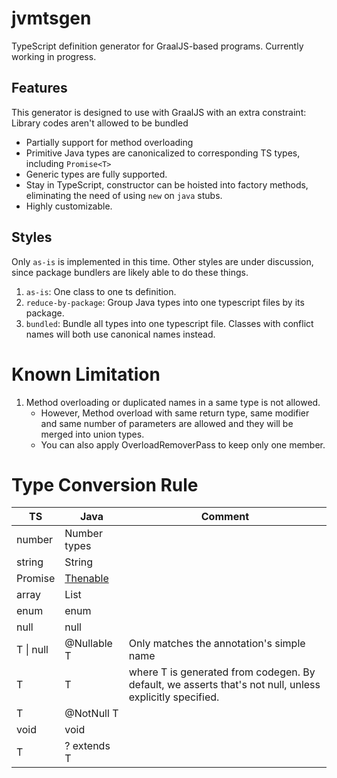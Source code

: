 # jvmtsgen

TypeScript definition generator for GraalJS-based programs. Currently working in progress.

## Features

This generator is designed to use with GraalJS with an extra constraint: Library codes aren't allowed to be bundled

 - Partially support for method overloading
 - Primitive Java types are canonicalized to corresponding TS types, including  `Promise<T>`
 - Generic types are fully supported.
 - Stay in TypeScript, constructor can be hoisted into factory methods, eliminating the need of using `new` on `java` stubs.
 - Highly customizable.

## Styles

Only `as-is` is implemented in this time. Other styles are under discussion, since package bundlers are likely able to
do these things.

1. `as-is`: One class to one ts definition.
2. `reduce-by-package`: Group Java types into one typescript files by its package.
3. `bundled`: Bundle all types into one typescript file. Classes with conflict names will both use canonical names
   instead.

# Known Limitation

1. Method overloading or duplicated names in a same type is not allowed.
    - However, Method overload with same return type, same modifier and same number of parameters are allowed and they
      will be merged into union types.
    - You can also apply OverloadRemoverPass to keep only one member.

# Type Conversion Rule

| TS        | Java                                                                                                                                                   | Comment                                                                                                 |
|-----------|--------------------------------------------------------------------------------------------------------------------------------------------------------|---------------------------------------------------------------------------------------------------------|
| number    | Number types                                                                                                                                           |                                                                                                         |
| string    | String                                                                                                                                                 |                                                                                                         |
| Promise   | [Thenable](https://www.graalvm.org/jdk24/reference-manual/js/JavaInteroperability/#creating-javascript-promise-objects-that-can-be-resolved-from-java) |                                                                                                         |
| array<T>  | List<T>                                                                                                                                                |
| enum      | enum                                                                                                                                                   |
| null      | null                                                                                                                                                   |
| T \| null | @Nullable T                                                                                                                                            | Only matches the annotation's simple name                                                               |
| T         | T                                                                                                                                                      | where T is generated from codegen. By default, we asserts that's not null, unless explicitly specified. |
| T         | @NotNull T                                                                                                                                             |                                                                                                         |
| void      | void                                                                                                                                                   |                                                                                                         |
| T         | ? extends T                                                                                                                                            |                                                                                                         |
